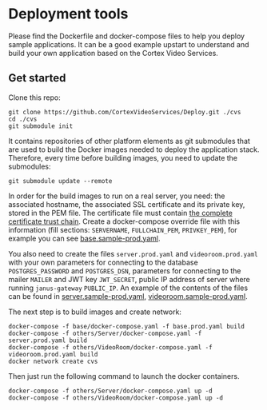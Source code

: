 Deployment tools
================
Please find the Dockerfile and docker-compose files 
to help you deploy sample applications. It can be a good example upstart to understand and build 
your own application based on the Cortex Video Services.

Get started
-----------

Clone this repo:

    git clone https://github.com/CortexVideoServices/Deploy.git ./cvs
    cd ./cvs
    git submodule init

It contains repositories of other platform elements as git submodules that 
are used to build the Docker images needed to deploy the application stack.
Therefore, every time before building images, you need to update the submodules:

    git submodule update --remote

In order for the build images to run on a real server, you need: the 
associated hostname, the associated SSL certificate and its private key, 
stored in the PEM file. The certificate file must contain [the complete 
certificate trust chain]. Create a docker-compose override file with this 
information (fill sections: `SERVERNAME`, `FULLCHAIN_PEM`, `PRIVKEY_PEM`), 
for example you can see [base.sample-prod.yaml].

You also need to create the files `server.prod.yaml` and `videoroom.prod.yaml` 
with your own parameters for connecting to the database `POSTGRES_PASSWORD` and 
`POSTGRES_DSN`, parameters for connecting to the mailer `MAILER` and JWT key 
`JWT_SECRET`, public IP address of server where running `janus-gateway` `PUBLIC_IP`. 
An example of the contents of the files can be found in 
[server.sample-prod.yaml], [videoroom.sample-prod.yaml].

The next step is to build images and create network:

    docker-compose -f base/docker-compose.yaml -f base.prod.yaml build
    docker-compose -f others/Server/docker-compose.yaml -f server.prod.yaml build
    docker-compose -f others/VideoRoom/docker-compose.yaml -f videoroom.prod.yaml build
    docker network create cvs

Then just run the following command to launch the docker containers.

    docker-compose -f others/Server/docker-compose.yaml up -d
    docker-compose -f others/VideoRoom/docker-compose.yaml up -d

[the complete certificate trust chain]: https://www.digicert.com/kb/ssl-support/pem-ssl-creation.htm
[base.sample-prod.yaml]: ./base.sample-prod.yaml
[server.sample-prod.yaml]: ./server.sample-prod.yaml
[videoroom.sample-prod.yaml]: ./videoroom.sample-prod.yaml
